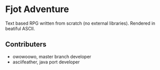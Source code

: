 # Fjot Adventure
Text based RPG written from scratch (no external libraries). Rendered in beatiful ASCII. 

## Contributers
- owowoowo, master branch developer
- asciifeather, java port developer

